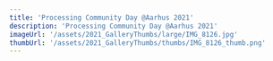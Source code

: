 ```yaml
---
title: 'Processing Community Day @Aarhus 2021'
description: 'Processing Community Day @Aarhus 2021'
imageUrl: '/assets/2021_GalleryThumbs/large/IMG_8126.jpg'
thumbUrl: '/assets/2021_GalleryThumbs/thumbs/IMG_8126_thumb.png'
---
```

